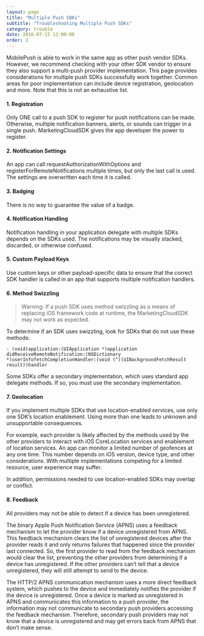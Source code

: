 ```yaml
---
layout: page
title: "Multiple Push SDKs"
subtitle: "Troubleshooting Multiple Push SDKs"
category: trouble
date: 2016-07-15 12:00:00
order: 2
---
```

MobilePush is able to work in the same app as other push vendor SDKs. However, we recommend checking with your other SDK vendor to ensure they also support a multi-push provider implementation. This page provides considerations for multiple push SDKs successfully work together. Common areas for poor implementation can include device registration, geolocation and more. Note that this is not an exhaustive list.

#### 1. Registration

Only ONE call to a push SDK to register for push notifications can be made. Otherwise, multiple notification banners, alerts, or sounds can trigger in a single push. MarketingCloudSDK gives the app developer the power to register.

#### 2. Notification Settings

An app can call requestAuthorizationWithOptions and registerForRemoteNotifications multiple times, but only the last call is used. The settings are overwritten each time it is called.

#### 3. Badging

There is no way to guarantee the value of a badge.

#### 4. Notification Handling

Notification handling in your application delegate with multiple SDKs depends on the SDKs used. The notifications may be visually stacked, discarded, or otherwise confused.

#### 5. Custom Payload Keys

Use custom keys or other payload-specific data to ensure that the correct SDK handler is called in an app that supports multiple notification handlers.

#### 6. Method Swizzling

> Warning: If a push SDK uses method swizzling as a means of replacing iOS framework code at runtime, the MarketingCloudSDK may not work as expected.

To determine if an SDK uses swizzling, look for SDKs that do not use these methods:

```
- (void)application:(UIApplication *)application didReceiveRemoteNotification:(NSDictionary *)userInfofetchCompletionHandler:(void (^)(UIBackgroundFetchResult result))handler
```

Some SDKs offer a secondary implementation, which uses standard app delegate methods. If so, you must use the secondary implementation.

#### 7. Geolocation

If you implement multiple SDKs that use location-enabled services, use only one SDK’s location enablement. Using more than one leads to unknown and unsupportable consequences.

For example, each provider is likely affected by the methods used by the other providers to interact with iOS CoreLocation services and enablement of location services. An app can monitor a limited number of geofences at any one time. This number depends on iOS version, device type, and other considerations. With multiple implementations competing for a limited resource, user experience may suffer.

In addition, permissions needed to use location-enabled SDKs may overlap or conflict.

#### 8. Feedback

All providers may not be able to detect if a device has been unregistered.

The binary Apple Push Notification Service (APNS) uses a feedback mechanism to let the provider know if a device unregistered from APNS. This feedback mechanism clears the list of unregistered devices after the provider reads it and only returns failures that happened since the provider last connected. So, the first provider to read from the feedback mechanism would clear the list, preventing the other providers from determining if a device has unregistered. If the other providers can’t tell that a device unregistered, they will still attempt to send to the device.

The HTTP/2 APNS communication mechanism uses a more direct feedback system, which pushes to the device and immediately notifies the provider if the device is unregistered. Once a device is marked as unregistered in APNS and communicates this information to a push provider, the information may not communicate to secondary push providers accessing the feedback mechanism. Therefore, secondary push providers may not know that a device is unregistered and may get errors back from APNS that don’t make sense.
